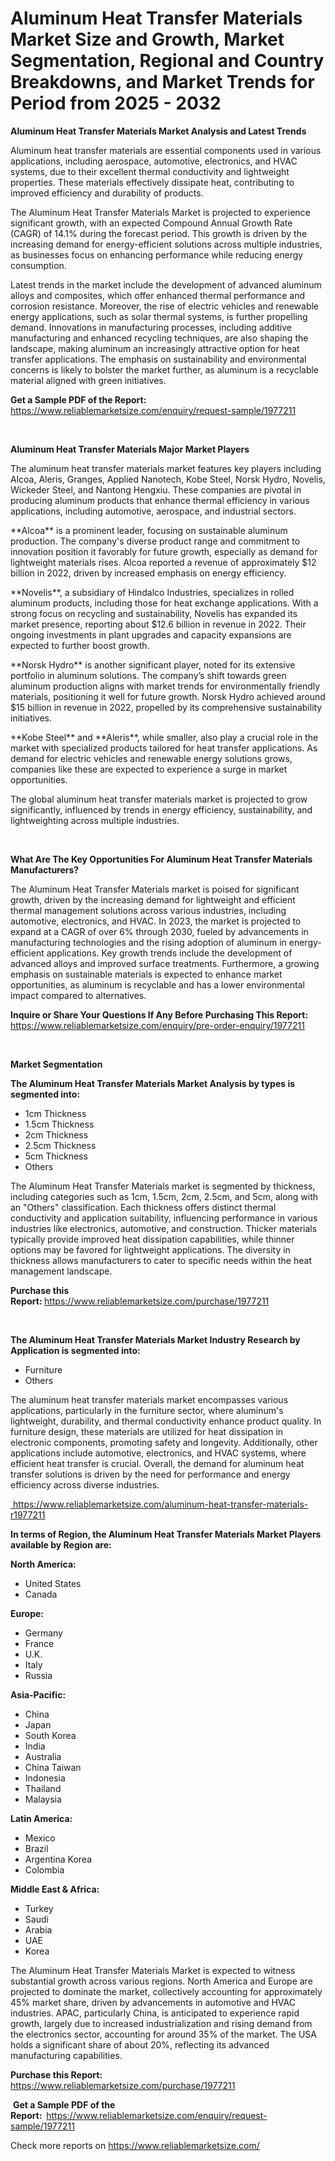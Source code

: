 <p><h1>Aluminum Heat Transfer Materials Market Size and Growth, Market Segmentation, Regional and Country Breakdowns, and Market Trends for Period from 2025 -  2032</h1></p><p><strong>Aluminum Heat Transfer Materials Market Analysis and Latest Trends</strong></p>
<p><p>Aluminum heat transfer materials are essential components used in various applications, including aerospace, automotive, electronics, and HVAC systems, due to their excellent thermal conductivity and lightweight properties. These materials effectively dissipate heat, contributing to improved efficiency and durability of products.</p><p>The Aluminum Heat Transfer Materials Market is projected to experience significant growth, with an expected Compound Annual Growth Rate (CAGR) of 14.1% during the forecast period. This growth is driven by the increasing demand for energy-efficient solutions across multiple industries, as businesses focus on enhancing performance while reducing energy consumption. </p><p>Latest trends in the market include the development of advanced aluminum alloys and composites, which offer enhanced thermal performance and corrosion resistance. Moreover, the rise of electric vehicles and renewable energy applications, such as solar thermal systems, is further propelling demand. Innovations in manufacturing processes, including additive manufacturing and enhanced recycling techniques, are also shaping the landscape, making aluminum an increasingly attractive option for heat transfer applications. The emphasis on sustainability and environmental concerns is likely to bolster the market further, as aluminum is a recyclable material aligned with green initiatives.</p></p>
<p><strong>Get a Sample PDF of the Report:&nbsp;</strong> <a href="https://www.reliablemarketsize.com/enquiry/request-sample/1977211?utm_campaign=973&utm_medium=2&utm_source=Github&utm_content=ia&utm_term=04022025&utm_id=aluminum-heat-transfer-materials">https://www.reliablemarketsize.com/enquiry/request-sample/1977211</a></p>
<p>&nbsp;</p>
<p><strong>Aluminum Heat Transfer Materials Major Market Players</strong></p>
<p><p>The aluminum heat transfer materials market features key players including Alcoa, Aleris, Granges, Applied Nanotech, Kobe Steel, Norsk Hydro, Novelis, Wickeder Steel, and Nantong Hengxiu. These companies are pivotal in producing aluminum products that enhance thermal efficiency in various applications, including automotive, aerospace, and industrial sectors.</p><p>**Alcoa** is a prominent leader, focusing on sustainable aluminum production. The company's diverse product range and commitment to innovation position it favorably for future growth, especially as demand for lightweight materials rises. Alcoa reported a revenue of approximately $12 billion in 2022, driven by increased emphasis on energy efficiency.</p><p>**Novelis**, a subsidiary of Hindalco Industries, specializes in rolled aluminum products, including those for heat exchange applications. With a strong focus on recycling and sustainability, Novelis has expanded its market presence, reporting about $12.6 billion in revenue in 2022. Their ongoing investments in plant upgrades and capacity expansions are expected to further boost growth.</p><p>**Norsk Hydro** is another significant player, noted for its extensive portfolio in aluminum solutions. The company’s shift towards green aluminum production aligns with market trends for environmentally friendly materials, positioning it well for future growth. Norsk Hydro achieved around $15 billion in revenue in 2022, propelled by its comprehensive sustainability initiatives.</p><p>**Kobe Steel** and **Aleris**, while smaller, also play a crucial role in the market with specialized products tailored for heat transfer applications. As demand for electric vehicles and renewable energy solutions grows, companies like these are expected to experience a surge in market opportunities.</p><p>The global aluminum heat transfer materials market is projected to grow significantly, influenced by trends in energy efficiency, sustainability, and lightweighting across multiple industries.</p></p>
<p>&nbsp;</p>
<p><strong>What Are The Key Opportunities For Aluminum Heat Transfer Materials Manufacturers?</strong></p>
<p><p>The Aluminum Heat Transfer Materials market is poised for significant growth, driven by the increasing demand for lightweight and efficient thermal management solutions across various industries, including automotive, electronics, and HVAC. In 2023, the market is projected to expand at a CAGR of over 6% through 2030, fueled by advancements in manufacturing technologies and the rising adoption of aluminum in energy-efficient applications. Key growth trends include the development of advanced alloys and improved surface treatments. Furthermore, a growing emphasis on sustainable materials is expected to enhance market opportunities, as aluminum is recyclable and has a lower environmental impact compared to alternatives.</p></p>
<p><strong>Inquire or Share Your Questions If Any Before Purchasing This Report:</strong> <a href="https://www.reliablemarketsize.com/enquiry/pre-order-enquiry/1977211?utm_campaign=973&utm_medium=2&utm_source=Github&utm_content=ia&utm_term=04022025&utm_id=aluminum-heat-transfer-materials">https://www.reliablemarketsize.com/enquiry/pre-order-enquiry/1977211</a></p>
<p>&nbsp;</p>
<p><strong>Market Segmentation</strong></p>
<p><strong>The Aluminum Heat Transfer Materials Market Analysis by types is segmented into:</strong></p>
<p><ul><li>1cm Thickness</li><li>1.5cm Thickness</li><li>2cm Thickness</li><li>2.5cm Thickness</li><li>5cm Thickness</li><li>Others</li></ul></p>
<p><p>The Aluminum Heat Transfer Materials market is segmented by thickness, including categories such as 1cm, 1.5cm, 2cm, 2.5cm, and 5cm, along with an "Others" classification. Each thickness offers distinct thermal conductivity and application suitability, influencing performance in various industries like electronics, automotive, and construction. Thicker materials typically provide improved heat dissipation capabilities, while thinner options may be favored for lightweight applications. The diversity in thickness allows manufacturers to cater to specific needs within the heat management landscape.</p></p>
<p><strong>Purchase this Report:&nbsp;</strong><a href="https://www.reliablemarketsize.com/purchase/1977211?utm_campaign=973&utm_medium=2&utm_source=Github&utm_content=ia&utm_term=04022025&utm_id=aluminum-heat-transfer-materials">https://www.reliablemarketsize.com/purchase/1977211</a></p>
<p>&nbsp;</p>
<p><strong>The Aluminum Heat Transfer Materials Market Industry Research by Application is segmented into:</strong></p>
<p><ul><li>Furniture</li><li>Others</li></ul></p>
<p><p>The aluminum heat transfer materials market encompasses various applications, particularly in the furniture sector, where aluminum's lightweight, durability, and thermal conductivity enhance product quality. In furniture design, these materials are utilized for heat dissipation in electronic components, promoting safety and longevity. Additionally, other applications include automotive, electronics, and HVAC systems, where efficient heat transfer is crucial. Overall, the demand for aluminum heat transfer solutions is driven by the need for performance and energy efficiency across diverse industries.</p></p>
<p><a href="https://www.reliablemarketsize.com/aluminum-heat-transfer-materials-r1977211?utm_campaign=973&utm_medium=2&utm_source=Github&utm_content=ia&utm_term=04022025&utm_id=aluminum-heat-transfer-materials">&nbsp;https://www.reliablemarketsize.com/aluminum-heat-transfer-materials-r1977211</a></p>
<p><strong>In terms of Region, the Aluminum Heat Transfer Materials Market Players available by Region are:</strong></p>
<p>
    <p> <strong> North America: </strong>
        <ul>
            <li>United States</li>
            <li>Canada</li>
        </ul>
        </p> 
    <p> <strong> Europe: </strong>
        <ul>
            <li>Germany</li>
            <li>France</li>
            <li>U.K.</li>
            <li>Italy</li>
            <li>Russia</li>
        </ul>
        </p> 
    <p> <strong> Asia-Pacific: </strong>
        <ul>
            <li>China</li>
            <li>Japan</li>
            <li>South Korea</li>
            <li>India</li>
            <li>Australia</li>
            <li>China Taiwan</li>
            <li>Indonesia</li>
            <li>Thailand</li>
            <li>Malaysia</li>
        </ul>
        </p> 
    <p> <strong> Latin America: </strong>
        <ul>
            <li>Mexico</li>
            <li>Brazil</li>
            <li>Argentina Korea</li>
            <li>Colombia</li>
        </ul>
        </p> 
    <p> <strong> Middle East & Africa: </strong>
        <ul>
            <li>Turkey</li>
            <li>Saudi</li>
            <li>Arabia</li>
            <li>UAE</li>
            <li>Korea</li>
        </ul>
    </p>
    </p>
<p><p>The Aluminum Heat Transfer Materials Market is expected to witness substantial growth across various regions. North America and Europe are projected to dominate the market, collectively accounting for approximately 45% market share, driven by advancements in automotive and HVAC industries. APAC, particularly China, is anticipated to experience rapid growth, largely due to increased industrialization and rising demand from the electronics sector, accounting for around 35% of the market. The USA holds a significant share of about 20%, reflecting its advanced manufacturing capabilities.</p></p>
<p><strong>Purchase this Report: </strong><a href="https://www.reliablemarketsize.com/purchase/1977211?utm_campaign=973&utm_medium=2&utm_source=Github&utm_content=ia&utm_term=04022025&utm_id=aluminum-heat-transfer-materials">https://www.reliablemarketsize.com/purchase/1977211</a></p>
<p>&nbsp;<strong>Get a Sample PDF of the Report:&nbsp;&nbsp;</strong><a href="https://www.reliablemarketsize.com/enquiry/request-sample/1977211?utm_campaign=973&utm_medium=2&utm_source=Github&utm_content=ia&utm_term=04022025&utm_id=aluminum-heat-transfer-materials">https://www.reliablemarketsize.com/enquiry/request-sample/1977211</a></p>
<p><strong></strong></p>
<p>Check more reports on <a href="https://www.reliablemarketsize.com/?utm_campaign=973&utm_medium=2&utm_source=Github&utm_content=ia&utm_term=04022025&utm_id=aluminum-heat-transfer-materials">https://www.reliablemarketsize.com/</a></p>